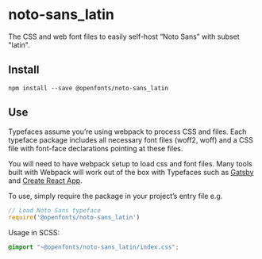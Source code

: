 
# noto-sans_latin

The CSS and web font files to easily self-host “Noto Sans” with subset "latin".

## Install

`npm install --save @openfonts/noto-sans_latin`

## Use

Typefaces assume you’re using webpack to process CSS and files. Each typeface
package includes all necessary font files (woff2, woff) and a CSS file with
font-face declarations pointing at these files.

You will need to have webpack setup to load css and font files. Many tools built
with Webpack will work out of the box with Typefaces such as [Gatsby](https://github.com/gatsbyjs/gatsby)
and [Create React App](https://github.com/facebookincubator/create-react-app).

To use, simply require the package in your project’s entry file e.g.

```javascript
// Load Noto Sans typeface
require('@openfonts/noto-sans_latin')
```

Usage in SCSS:
```scss
@import "~@openfonts/noto-sans_latin/index.css";
```

